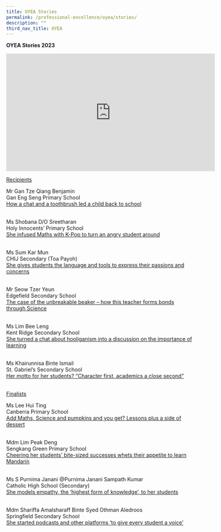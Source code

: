 ```yaml
---
title: OYEA Stories
permalink: /professional-excellence/oyea/stories/
description: ""
third_nav_title: OYEA
---
```

**OYEA Stories 2023**
<iframe allowfullscreen="" allow="accelerometer; autoplay; clipboard-write; encrypted-media; gyroscope; picture-in-picture; web-share" frameborder="0" title="YouTube video player" src="https://www.youtube.com/embed/Trhq8sjn4II" height="315" width="560"></iframe>

<u>Recipients</u><br>
	
Mr Gan Tze Qiang Benjamin<br>
Gan Eng Seng Primary School<br>
<a target="_blank" href="https://www.schoolbag.edu.sg/story/how-a-chat-and-a-toothbrush-led-a-child-back-to-school">How a chat and a toothbrush led a child back to school</a><br><br>

Ms Shobana D/O Sreetharan<br>
Holy Innocents’ Primary School<br>
<a target="_blank" href="https://www.schoolbag.edu.sg/story/she-infused-maths-with-k-pop-to-turn-an-angry-student-around"> She infused Maths with K-Pop to turn an angry student around</a><br><br>

Ms Sum Kar Mun<br>
CHIJ Secondary (Toa Payoh)<br>
<a target="_blank" href="https://www.schoolbag.edu.sg/story/she-gives-students-the-language-and-tools-to-express-their-passions-and-concerns"> She gives students the language and tools to express their passions and concerns</a><br><br>

Mr Seow Tzer Yeun<br>
Edgefield Secondary School<br>
<a target="_blank" href="https://www.schoolbag.edu.sg/story/the-case-of-the-unbreakable-beaker-how-this-teacher-forms-bonds-through-science"> The case of the unbreakable beaker – how this teacher forms bonds through Science</a> <br><br>


Ms Lim Bee Leng<br>
Kent Ridge Secondary School<br>
<a target="_blank" href="https://www.schoolbag.edu.sg/story/she-turned-a-chat-about-hooliganism-into-a-discussion-on-the-importance-of-learning"> She turned a chat about hooliganism into a discussion on the importance of learning </a><br><br>

Ms Khairunnisa Binte Ismail<br>
St. Gabriel’s Secondary School<br>
<a target="_blank" href="https://www.schoolbag.edu.sg/story/her-motto-for-her-students-character-first-academics-a-close-second"> Her motto for her students? “Character first, academics a close second”</a><br><br>

<u>Finalists</u><br>
	
Ms Lee Hui Ting<br>
Canberra Primary School<br>
<a target="_blank" href="https://www.schoolbag.edu.sg/story/add-maths-science-and-pumpkins-and-you-get-lessons-plus-a-side-of-dessert"> Add Maths, Science and pumpkins and you get? Lessons plus a side of dessert</a><br><br>

Mdm Lim Peak Deng<br>
Sengkang Green Primary School<br>
<a target="_blank" href="https://www.schoolbag.edu.sg/story/cheering-her-students-bite-sized-successes-whets-their-appetite-to-learn-mandarin">Cheering her students’ bite-sized successes whets their appetite to learn Mandarin</a><br><br>

Ms S Purnima Janani @Purnima Janani Sampath Kumar<br>
Catholic High School (Secondary)<br>
<a target="_blank" href="https://www.schoolbag.edu.sg/story/she-models-empathy-the-highest-form-of-knowledge-to-her-students">She models empathy, the ‘highest form of knowledge’, to her students</a><br><br>

Mdm Shariffa Amalsharaff Binte Syed Othman Aledroos<br>
Springfield Secondary School<br>
<a target="_blank" href="https://www.schoolbag.edu.sg/story/she-started-podcasts-and-other-platforms-to-give-every-student-a-voice"> She started podcasts and other platforms ‘to give every student a voice’</a><br><br>